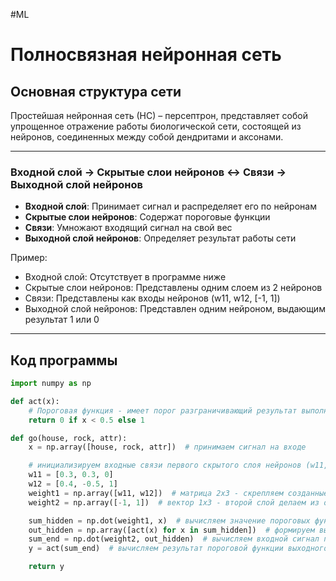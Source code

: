 #ML

# Полносвязная нейронная сеть

## Основная структура сети

Простейшая нейронная сеть (НС) – персептрон, представляет собой упрощенное отражение работы биологической сети, состоящей из нейронов, соединенных между собой дендритами и аксонами.

---

### Входной слой → Скрытые слои нейронов ↔ Связи → Выходной слой нейронов

- **Входной слой**: Принимает сигнал и распределяет его по нейронам
- **Скрытые слои нейронов**: Содержат пороговые функции
- **Связи**: Умножают входящий сигнал на свой вес
- **Выходной слой нейронов**: Определяет результат работы сети

Пример:
- Входной слой: Отсутствует в программе ниже
- Скрытые слои нейронов: Представлены одним слоем из 2 нейронов
- Связи: Представлены как входы нейронов (w11, w12, [-1, 1])
- Выходной слой нейронов: Представлен одним нейроном, выдающим результат 1 или 0

---

## Код программы

```python
import numpy as np

def act(x):
    # Пороговая функция - имеет порог разграничивающий результат выполнения функции
    return 0 if x < 0.5 else 1

def go(house, rock, attr):
    x = np.array([house, rock, attr])  # принимаем сигнал на входе

    # инициализируем входные связи первого скрытого слоя нейронов (w11, w12 - нейроны)
    w11 = [0.3, 0.3, 0]
    w12 = [0.4, -0.5, 1]
    weight1 = np.array([w11, w12])  # матрица 2x3 - скрепляем созданные нейроны в первый скрытый слой
    weight2 = np.array([-1, 1])  # вектор 1х3 - второй слой делаем из одного нейрона с двумя связями (выходной слой)

    sum_hidden = np.dot(weight1, x)  # вычисляем значение пороговых функций на нейронах (сумму на входах)
    out_hidden = np.array([act(x) for x in sum_hidden])  # формируем выходной сигнал первого скрытого слоя
    sum_end = np.dot(weight2, out_hidden)  # вычисляем входной сигнал последнего слоя (перемножаем сигнал на веса связей)
    y = act(sum_end)  # вычисляем результат пороговой функции выходного слоя

    return y
